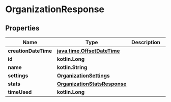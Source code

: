 
# OrganizationResponse

## Properties
Name | Type | Description | Notes
------------ | ------------- | ------------- | -------------
**creationDateTime** | [**java.time.OffsetDateTime**](java.time.OffsetDateTime.md) |  |  [optional]
**id** | **kotlin.Long** |  |  [optional]
**name** | **kotlin.String** |  |  [optional]
**settings** | [**OrganizationSettings**](OrganizationSettings.md) |  |  [optional]
**stats** | [**OrganizationStatsResponse**](OrganizationStatsResponse.md) |  |  [optional]
**timeUsed** | **kotlin.Long** |  |  [optional]



